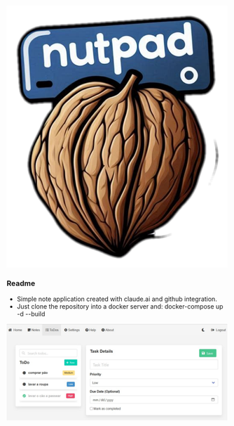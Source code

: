 ![Alt text](logo.png?raw=true "print")

### Readme
- Simple note application created with claude.ai and github integration.
- Just clone the repository into a docker server and: docker-compose up -d --build


![Alt text](screenshot.jpg?raw=true "print")
